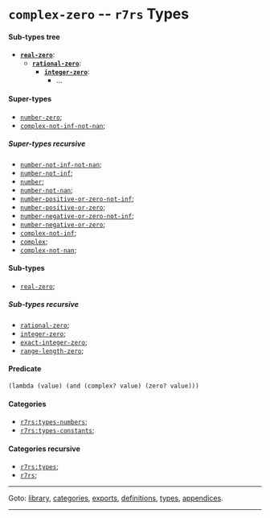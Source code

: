 

<a id='type__r7rs__complex-zero'></a>

# `complex-zero` -- `r7rs` Types


<a id='type__r7rs__complex-zero__sub-types-tree'></a>

#### Sub-types tree

* **[`real-zero`](../../r7rs/types/real-zero.md#type__r7rs__real-zero)**:
  * **[`rational-zero`](../../r7rs/types/rational-zero.md#type__r7rs__rational-zero)**:
    * **[`integer-zero`](../../r7rs/types/integer-zero.md#type__r7rs__integer-zero)**:
      * ...


<a id='type__r7rs__complex-zero__super-types'></a>

#### Super-types

 * [`number-zero`](../../r7rs/types/number-zero.md#type__r7rs__number-zero);
 * [`complex-not-inf-not-nan`](../../r7rs/types/complex-not-inf-not-nan.md#type__r7rs__complex-not-inf-not-nan);


<a id='type__r7rs__complex-zero__super-types-recursive'></a>

##### Super-types recursive

 * [`number-not-inf-not-nan`](../../r7rs/types/number-not-inf-not-nan.md#type__r7rs__number-not-inf-not-nan);
 * [`number-not-inf`](../../r7rs/types/number-not-inf.md#type__r7rs__number-not-inf);
 * [`number`](../../r7rs/types/number.md#type__r7rs__number);
 * [`number-not-nan`](../../r7rs/types/number-not-nan.md#type__r7rs__number-not-nan);
 * [`number-positive-or-zero-not-inf`](../../r7rs/types/number-positive-or-zero-not-inf.md#type__r7rs__number-positive-or-zero-not-inf);
 * [`number-positive-or-zero`](../../r7rs/types/number-positive-or-zero.md#type__r7rs__number-positive-or-zero);
 * [`number-negative-or-zero-not-inf`](../../r7rs/types/number-negative-or-zero-not-inf.md#type__r7rs__number-negative-or-zero-not-inf);
 * [`number-negative-or-zero`](../../r7rs/types/number-negative-or-zero.md#type__r7rs__number-negative-or-zero);
 * [`complex-not-inf`](../../r7rs/types/complex-not-inf.md#type__r7rs__complex-not-inf);
 * [`complex`](../../r7rs/types/complex.md#type__r7rs__complex);
 * [`complex-not-nan`](../../r7rs/types/complex-not-nan.md#type__r7rs__complex-not-nan);


<a id='type__r7rs__complex-zero__sub-types'></a>

#### Sub-types

 * [`real-zero`](../../r7rs/types/real-zero.md#type__r7rs__real-zero);


<a id='type__r7rs__complex-zero__sub-types-recursive'></a>

##### Sub-types recursive

 * [`rational-zero`](../../r7rs/types/rational-zero.md#type__r7rs__rational-zero);
 * [`integer-zero`](../../r7rs/types/integer-zero.md#type__r7rs__integer-zero);
 * [`exact-integer-zero`](../../r7rs/types/exact-integer-zero.md#type__r7rs__exact-integer-zero);
 * [`range-length-zero`](../../r7rs/types/range-length-zero.md#type__r7rs__range-length-zero);


<a id='type__r7rs__complex-zero__predicate'></a>

#### Predicate

````
(lambda (value) (and (complex? value) (zero? value)))
````


<a id='type__r7rs__complex-zero__categories'></a>

#### Categories

 * [`r7rs:types-numbers`](../../r7rs/categories/r7rs_3a_types-numbers.md#category__r7rs__r7rs_3a_types-numbers);
 * [`r7rs:types-constants`](../../r7rs/categories/r7rs_3a_types-constants.md#category__r7rs__r7rs_3a_types-constants);


<a id='type__r7rs__complex-zero__categories-recursive'></a>

#### Categories recursive

 * [`r7rs:types`](../../r7rs/categories/r7rs_3a_types.md#category__r7rs__r7rs_3a_types);
 * [`r7rs`](../../r7rs/categories/r7rs.md#category__r7rs__r7rs);

----

Goto: [library](../../r7rs/_index.md#library__r7rs), [categories](../../r7rs/categories/_index.md#toc__r7rs__categories), [exports](../../r7rs/exports/_index.md#toc__r7rs__exports), [definitions](../../r7rs/definitions/_index.md#toc__r7rs__definitions), [types](../../r7rs/types/_index.md#toc__r7rs__types), [appendices](../../r7rs/appendices/_index.md#toc__r7rs__appendices).

----

